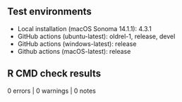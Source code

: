 ## Test environments

* Local installation (macOS Sonoma 14.1.1): 4.3.1
* GitHub actions (ubuntu-latest): oldrel-1, release, devel
* GitHub actions (windows-latest): release
* Github actions (macOS-latest): release

## R CMD check results

0 errors | 0 warnings | 0 notes
